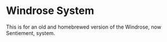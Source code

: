 # Windrose System

This is for an old and homebrewed version of the Windrose, now Sentiement, system.